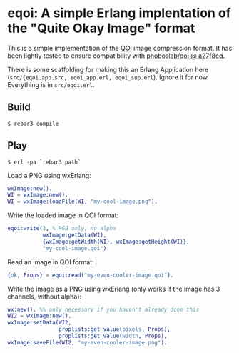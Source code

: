 eqoi: A simple Erlang implentation of the "Quite Okay Image" format
=====

This is a simple implementation of the
[QOI](https://github.com/phoboslab/qoi) image compression format. It
has been lightly tested to ensure compatibility with [phoboslab/qoi @
a27f8ed](https://github.com/phoboslab/qoi/commit/a27f8ed4593ffad272b70030bf1ef3010d0803e1).

There is some scaffolding for making this an Erlang Application here
(`src/{eqoi.app.src, eqoi_app.erl, eqoi_sup.erl`). Ignore it for
now. Everything is in `src/eqoi.erl`.

Build
-----

    $ rebar3 compile

Play
----

    $ erl -pa `rebar3 path`

Load a PNG using wxErlang:

```erlang
wxImage:new().
WI = wxImage:new().
WI = wxImage:loadFile(WI, "my-cool-image.png").
```

Write the loaded image in QOI format:

```erlang
eqoi:write(3, % RGB only, no alpha
           wxImage:getData(WI),
           {wxImage:getWidth(WI), wxImage:getHeight(WI)},
           "my-cool-image.qoi").
```

Read an image in QOI format:

```erlang
{ok, Props} = eqoi:read("my-even-cooler-image.qoi").
```

Write the image as a PNG using wxErlang (only works if the image has 3
channels, without alpha):

```erlang
wx:new(). %% only necessary if you haven't already done this
WI2 = wxImage:new().
wxImage:setData(WI2,
                proplists:get_value(pixels, Props),
                proplists:get_value(width, Props),
wxImage:saveFile(WI2, "my-even-cooler-image.png").
```

